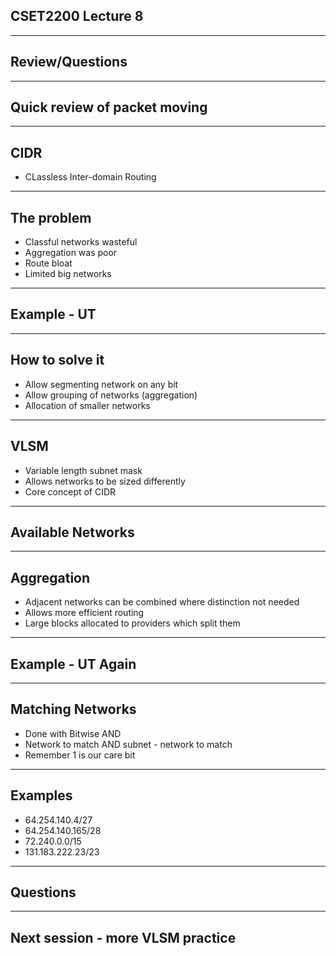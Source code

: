 ## CSET2200 Lecture 8

---

## Review/Questions

---

## Quick review of packet moving

---

## CIDR

- CLassless Inter-domain Routing

---

## The problem

- Classful networks wasteful
- Aggregation was poor
- Route bloat
- Limited big networks

---

## Example - UT

---

## How to solve it

- Allow segmenting network on any bit
- Allow grouping of networks (aggregation)
- Allocation of smaller networks

---

## VLSM

- Variable length subnet mask
- Allows networks to be sized differently
- Core concept of CIDR

---

## Available Networks

---

## Aggregation

- Adjacent networks can be combined where distinction not needed
- Allows more efficient routing
- Large blocks allocated to providers which split them

---

## Example - UT Again

---

## Matching Networks

- Done with Bitwise AND
- Network to match AND subnet - network to match
- Remember 1 is our care bit

---

## Examples

- 64.254.140.4/27
- 64.254.140.165/28
- 72.240.0.0/15
- 131.183.222.23/23

---

## Questions

---

## Next session - more VLSM practice
